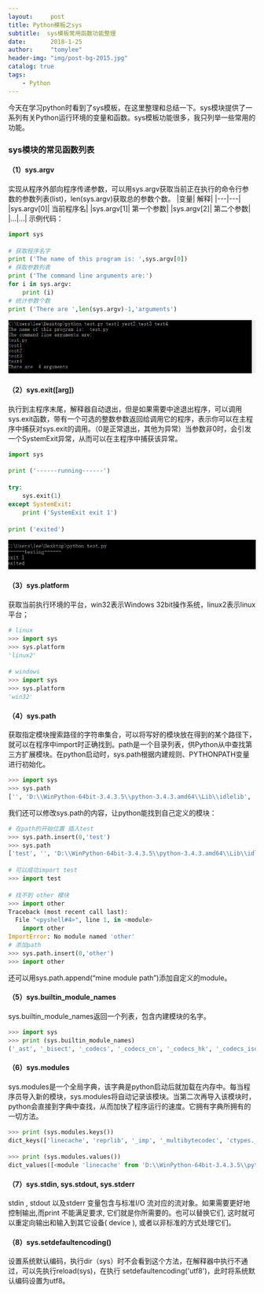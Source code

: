 ```yaml
---
layout:     post
title: Python模板之sys
subtitle:  sys模板常用函数功能整理
date:       2018-1-25
author:     "tomylee"
header-img: "img/post-bg-2015.jpg"
catalog: true
tags:
    - Python
---
```

今天在学习python时看到了sys模板，在这里整理和总结一下。sys模块提供了一系列有关Python运行环境的变量和函数。sys模板功能很多，我只列举一些常用的功能。

### sys模块的常见函数列表
#### （1）sys.argv
实现从程序外部向程序传递参数，可以用sys.argv获取当前正在执行的命令行参数的参数列表(list)，len(sys.argv)获取总的参数个数。
|变量|	解释|
|---|---|
|sys.argv[0]|	当前程序名|
|sys.argv[1]|	第一个参数|
|sys.argv[2]|	第二个参数|
|...|...|
示例代码：
```python
import sys

# 获取程序名字
print ('The name of this program is: ',sys.argv[0])
# 获取参数列表
print ('The command line arguments are:')
for i in sys.argv:
    print (i)
# 统计参数个数
print ('There are ',len(sys.argv)-1,'arguments')
```
![1](img/QQ截图20180125123524.png)

#### （2）sys.exit([arg])
执行到主程序末尾，解释器自动退出，但是如果需要中途退出程序，可以调用sys.exit函数，带有一个可选的整数参数返回给调用它的程序，表示你可以在主程序中捕获对sys.exit的调用。（0是正常退出，其他为异常）当参数非0时，会引发一个SystemExit异常，从而可以在主程序中捕获该异常。
```python
import sys

print ('------running------')

try:
    sys.exit(1)
except SystemExit:
    print ('SystemExit exit 1')

print ('exited')
```
![2](img/捕获.PNG)

#### （3）sys.platform
获取当前执行环境的平台，win32表示Windows 32bit操作系统，linux2表示linux平台；
```python
# linux 
>>> import sys
>>> sys.platform
'linux2'

# windows
>>> import sys
>>> sys.platform
'win32'
```
#### （4）sys.path
获取指定模块搜索路径的字符串集合，可以将写好的模块放在得到的某个路径下，就可以在程序中import时正确找到。path是一个目录列表，供Python从中查找第三方扩展模块。在python启动时，sys.path根据内建规则、PYTHONPATH变量进行初始化。
```python
>>> import sys
>>> sys.path
['', 'D:\\WinPython-64bit-3.4.3.5\\python-3.4.3.amd64\\Lib\\idlelib', 'D:\\WinPython-64bit-3.4.3.5\\python-3.4.3.amd64\\python34.zip', 'D:\\WinPython-64bit-3.4.3.5\\python-3.4.3.amd64\\DLLs', 'D:\\WinPython-64bit-3.4.3.5\\python-3.4.3.amd64\\lib', 'D:\\WinPython-64bit-3.4.3.5\\python-3.4.3.amd64', 'D:\\WinPython-64bit-3.4.3.5\\python-3.4.3.amd64\\lib\\site-packages', 'D:\\WinPython-64bit-3.4.3.5\\python-3.4.3.amd64\\lib\\site-packages\\FontTools', 'D:\\WinPython-64bit-3.4.3.5\\python-3.4.3.amd64\\lib\\site-packages\\win32', 'D:\\WinPython-64bit-3.4.3.5\\python-3.4.3.amd64\\lib\\site-packages\\win32\\lib', 'D:\\WinPython-64bit-3.4.3.5\\python-3.4.3.amd64\\lib\\site-packages\\Pythonwin']
```
我们还可以修改sys.path的内容，让python能找到自己定义的模块：
```python
# 在path的开始位置 插入test
>>> sys.path.insert(0,'test')
>>> sys.path
['test', '', 'D:\\WinPython-64bit-3.4.3.5\\python-3.4.3.amd64\\Lib\\idlelib', 'D:\\WinPython-64bit-3.4.3.5\\python-3.4.3.amd64\\python34.zip', 'D:\\WinPython-64bit-3.4.3.5\\python-3.4.3.amd64\\DLLs', 'D:\\WinPython-64bit-3.4.3.5\\python-3.4.3.amd64\\lib', 'D:\\WinPython-64bit-3.4.3.5\\python-3.4.3.amd64', 'D:\\WinPython-64bit-3.4.3.5\\python-3.4.3.amd64\\lib\\site-packages', 'D:\\WinPython-64bit-3.4.3.5\\python-3.4.3.amd64\\lib\\site-packages\\FontTools', 'D:\\WinPython-64bit-3.4.3.5\\python-3.4.3.amd64\\lib\\site-packages\\win32', 'D:\\WinPython-64bit-3.4.3.5\\python-3.4.3.amd64\\lib\\site-packages\\win32\\lib', 'D:\\WinPython-64bit-3.4.3.5\\python-3.4.3.amd64\\lib\\site-packages\\Pythonwin']

# 可以成功import test
>>> import test

# 找不到 other 模块
>>> import other
Traceback (most recent call last):
  File "<pyshell#4>", line 1, in <module>
    import other
ImportError: No module named 'other'
# 添加path
>>> sys.path.insert(0,'other')
>>> import other
```
还可以用sys.path.append(“mine module path”)添加自定义的module。
#### （5）sys.builtin_module_names
sys.builtin_module_names返回一个列表，包含内建模块的名字。
```python
>>> import sys
>>> print (sys.builtin_module_names)
('_ast', '_bisect', '_codecs', '_codecs_cn', '_codecs_hk', '_codecs_iso2022', '_codecs_jp', '_codecs_kr', '_codecs_tw', '_collections', '_csv', '_datetime', '_functools', '_heapq', '_imp', '_io', '_json', '_locale', '_lsprof', '_md5', '_multibytecodec', '_opcode', '_operator', '_pickle', '_random', '_sha1', '_sha256', '_sha512', '_sre', '_stat', '_string', '_struct', '_symtable', '_thread', '_tracemalloc', '_warnings', '_weakref', '_winapi', 'array', 'atexit', 'audioop', 'binascii', 'builtins', 'cmath', 'errno', 'faulthandler', 'gc', 'itertools', 'marshal', 'math', 'mmap', 'msvcrt', 'nt', 'parser', 'signal', 'sys', 'time', 'winreg', 'xxsubtype', 'zipimport', 'zlib')
```
#### （6）sys.modules
sys.modules是一个全局字典，该字典是python启动后就加载在内存中。每当程序员导入新的模块，sys.modules将自动记录该模块。当第二次再导入该模块时，python会直接到字典中查找，从而加快了程序运行的速度。它拥有字典所拥有的一切方法。
```python
>>> print (sys.modules.keys())
dict_keys(['linecache', 'reprlib', '_imp', '_multibytecodec', 'ctypes._endian', 'codecs', 'string', 'marshal', 'os', 'importlib.machinery', 'idlelib.CallTips', 'idlelib.CallTipWindow', 'platform', 'operator', 'functools', '_locale', 'idlelib.SearchDialog', '_bz2', 'idlelib.RemoteObjectBrowser', 'select', '_hashlib', 'encodings.idna',......

>>> print (sys.modules.values())
dict_values([<module 'linecache' from 'D:\\WinPython-64bit-3.4.3.5\\python-3.4.3.amd64\\lib\\linecache.py'>, <module 'reprlib' from 'D:\\WinPython-64bit-3.4.3.5\\python-3.4.3.amd64\\lib\\reprlib.py'>, <module '_imp' (built-in)>, <module '_multibytecodec' (built-in)>, <module 'ctypes._endian' from 'D:\\WinPython-64bit-3.4.3.5\\python-3.4.3.amd64\\lib\\ctypes\\_endian.py'>, ......
```

#### （7）sys.stdin, sys.stdout, sys.stderr
stdin , stdout 以及stderr 变量包含与标准I/O 流对应的流对象。如果需要更好地控制输出,而print 不能满足要求, 它们就是你所需要的。也可以替换它们, 这时就可以重定向输出和输入到其它设备( device ), 或者以非标准的方式处理它们。

#### （8）sys.setdefaultencoding()
设置系统默认编码，执行dir（sys）时不会看到这个方法，在解释器中执行不通过，可以先执行reload(sys)，在执行 setdefaultencoding('utf8')，此时将系统默认编码设置为utf8。



